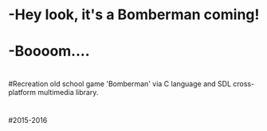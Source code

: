 # -Hey look, it's a Bomberman coming!
# -Boooom.... 
#
#Recreation old school game 'Bomberman' via C language and SDL cross-platform multimedia library.
#
#2015-2016
